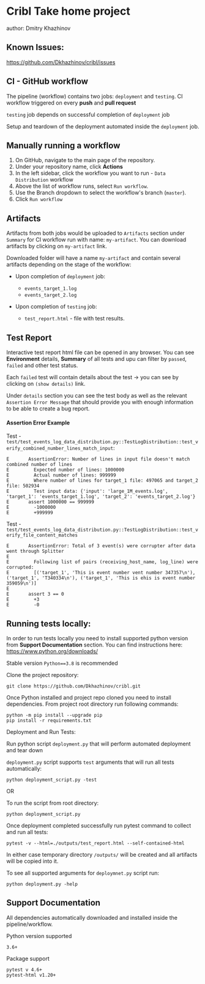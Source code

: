 # Cribl Take home project

author: Dmitry Khazhinov

Known Issues:
---
https://github.com/Dkhazhinov/cribl/issues

CI - GitHub workflow
---
The pipeline (workflow) contains two jobs: `deployment` and `testing`. CI workflow triggered on every **push** 
and **pull request**

`testing` job depends on successful completion of `deployment` job

Setup and teardown of the deployment automated inside the `deployment` job.

Manually running a workflow
---
1. On GitHub, navigate to the main page of the repository.
2. Under your repository name, click **Actions**
3. In the left sidebar, click the workflow you want to run - `Data Distribution` workflow
4. Above the list of workflow runs, select `Run workflow`.
5. Use the Branch dropdown to select the workflow's branch (`master`). 
6. Click `Run workflow`

Artifacts
---
Artifacts from both jobs would be uploaded to `Artifacts` section under `Summary` for CI workflow run with name:
`my-artifact`. You can download artifacts by clicking on `my-artifact` link.

Downloaded folder will have a name `my-artifact` and contain several artifacts depending on the stage of the workflow: 
- Upon completion of `deployment` job:
  - `events_target_1.log`
  - `events_target_2.log`
    
- Upon completion of `testing` job:
  - `test_report.html` - file with test results.

Test Report
---
Interactive test report html file can be opened in any browser. You can see **Environment** details, **Summary** of all 
tests and upu can filter by `passed`, `failed` and other test status.

Each `failed` test will contain details about the test -> you can see by clicking on `(show details)` link.

Under `details` section you can see the test body as well as the relevant `Assertion Error Message` that should provide 
you with enough information to be able to create a bug report.

#### Assertion Error Example

Test - `test/test_events_log_data_distribution.py::TestLogDistribution::test_verify_combined_number_lines_match_input`:
```commandline
E       AssertionError: Number of lines in input file doesn't match combined number of lines
E         Expected number of lines: 1000000
E         Actual number of lines: 999999
E         Where number of lines for target_1 file: 497065 and target_2 file: 502934
E         Test input data: {'input': 'large_1M_events.log', 'target_1': 'events_target_1.log', 'target_2': 'events_target_2.log'}
E       assert 1000000 == 999999
E         -1000000
E         +999999
```
Test - `test/test_events_log_data_distribution.py::TestLogDistribution::test_verify_file_content_matches`
```commandline
E       AssertionError: Total of 3 event(s) were corrupter after data went through Splitter
E             
E         Following list of pairs (receiving_host_name, log_line) were corrupted:
E         [('target_1', 'This is event number vent number 347357\n'), ('target_1', 'T340334\n'), ('target_1', 'This is ehis is event number 359059\n')]
E             
E       assert 3 == 0
E         +3
E         -0
```

Running tests locally:
---
In order to run tests locally you need to install supported python version from **Support Documentation** section.
You can find instructions here: https://www.python.org/downloads/

Stable version `Python==3.8` is recommended

Clone the project repository:
```commandline
git clone https://github.com/Dkhazhinov/cribl.git
```

Once Python installed and project repo cloned you need to install dependencies.
From project root directory run following commands:
```commandline
python -m pip install --upgrade pip
pip install -r requirements.txt
```

Deployment and Run Tests:

Run python script `deployment.py` that will perform automated deployment and tear down

`deployment.py` script supports `test` arguments that will run all tests automatically:
```commandline
python deployment_script.py -test
```

OR

To run the script from root directory:
```commandline
python deployment_script.py
```
Once deployment completed successfully run pytest command to collect and run all tests:
```commandline
pytest -v --html=./outputs/test_report.html --self-contained-html
```

In either case temporary directory `/outputs/` will be created and all artifacts will be copied into it.

To see all supported arguments for `deploymnet.py` script run:
```commandline
python deployment.py -help
```

Support Documentation
---
All dependencies automatically downloaded and installed inside the pipeline/workflow.

Python version supported
```
3.6+
```
Package support
```
pytest v 4.6+
pytest-html v1.20+
```
